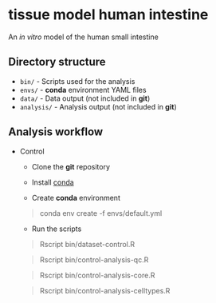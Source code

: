 # tissue model human intestine
An _in vitro_ model of the human small intestine

## Directory structure

* `bin/` - Scripts used for the analysis
* `envs/` - **conda** environment YAML files
* `data/` - Data output (not included in **git**)
* `analysis/` - Analysis output (not included in **git**)

## Analysis workflow

* Control
   - Clone the **git** repository
   
   - Install [conda](https://docs.conda.io/en/latest/miniconda.html)
   
   - Create **conda** environment
   > conda env create -f envs/default.yml
   
   - Run the scripts
   
   > Rscript bin/dataset-control.R
   
   > Rscript bin/control-analysis-qc.R
   
   > Rscript bin/control-analysis-core.R
   
   > Rscript bin/control-analysis-celltypes.R

